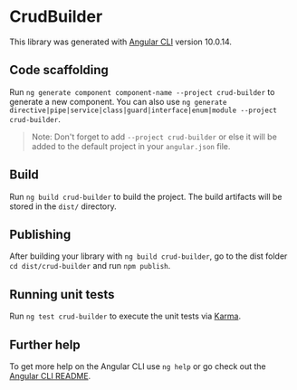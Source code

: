 # CrudBuilder

This library was generated with [Angular CLI](https://github.com/angular/angular-cli) version 10.0.14.

## Code scaffolding

Run `ng generate component component-name --project crud-builder` to generate a new component. You can also use `ng generate directive|pipe|service|class|guard|interface|enum|module --project crud-builder`.
> Note: Don't forget to add `--project crud-builder` or else it will be added to the default project in your `angular.json` file. 

## Build

Run `ng build crud-builder` to build the project. The build artifacts will be stored in the `dist/` directory.

## Publishing

After building your library with `ng build crud-builder`, go to the dist folder `cd dist/crud-builder` and run `npm publish`.

## Running unit tests

Run `ng test crud-builder` to execute the unit tests via [Karma](https://karma-runner.github.io).

## Further help

To get more help on the Angular CLI use `ng help` or go check out the [Angular CLI README](https://github.com/angular/angular-cli/blob/master/README.md).
